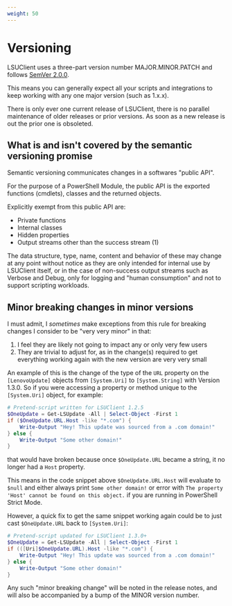 ```yaml
---
weight: 50
---
```


# Versioning

LSUClient uses a three-part version number MAJOR.MINOR.PATCH and follows [SemVer 2.0.0](https://semver.org/spec/v2.0.0.html).

This means you can generally expect all your scripts and integrations to keep working with any one major version (such as 1.x.x).

There is only ever one current release of LSUClient, there is no parallel maintenance of older releases or prior versions.
As soon as a new release is out the prior one is obsoleted.

## What is and isn't covered by the semantic versioning promise

Semantic versioning communicates changes in a softwares "public API".

For the purpose of a PowerShell Module, the public API is the exported functions (cmdlets), classes and the returned objects.

Explicitly exempt from this public API are:

- Private functions
- Internal classes
- Hidden properties
- Output streams other than the success stream (1)

The data structure, type, name, content and behavior of these may change at any point without notice as they are
only intended for internal use by LSUClient itself, or in the case of non-success output streams such as Verbose and Debug,
only for logging and "human consumption" and not to support scripting workloads.

## Minor breaking changes in minor versions

I must admit, I *sometimes* make exceptions from this rule for breaking changes I consider to be "very very minor" in that:

1. I feel they are likely not going to impact any or only very few users
2. They are trivial to adjust for, as in the change(s) required to get everything working again with the new version are very very small

An example of this is the change of the type of the `URL` property on the `[LenovoUpdate]` objects from `[System.Uri]` to `[System.String]` with Version 1.3.0.
So if you were accessing a property or method unique to the `[System.Uri]` object, for example:

```powershell
# Pretend-script written for LSUClient 1.2.5
$OneUpdate = Get-LSUpdate -All | Select-Object -First 1
if ($OneUpdate.URL.Host -like "*.com") {
    Write-Output "Hey! This update was sourced from a .com domain!"
} else {
    Write-Output "Some other domain!"
}
```

that would have broken because once `$OneUpdate.URL` became a string, it no longer had a `Host` property.

This means in the code snippet above `$OneUpdate.URL.Host` will evaluate to `$null` and either always print `Some other domain!`
or error with `The property 'Host' cannot be found on this object.` if you are running in PowerShell Strict Mode.

However, a quick fix to get the same snippet working again could be to just cast `$OneUpdate.URL` back to `[System.Uri]`:

```powershell {hl_lines=[3]}
# Pretend-script updated for LSUClient 1.3.0+
$OneUpdate = Get-LSUpdate -All | Select-Object -First 1
if (([Uri]$OneUpdate.URL).Host -like "*.com") {
    Write-Output "Hey! This update was sourced from a .com domain!"
} else {
    Write-Output "Some other domain!"
}
```

Any such "minor breaking change" will be noted in the release notes, and will also be accompanied by a bump of the MINOR version number.

